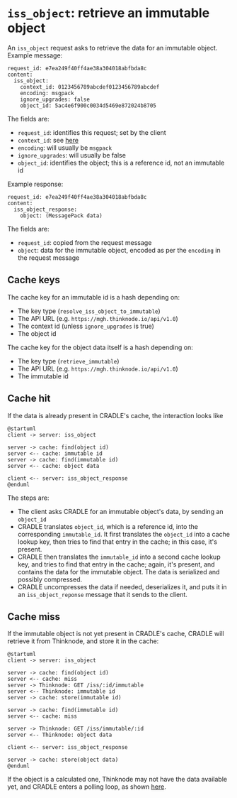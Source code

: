 # `iss_object`: retrieve an immutable object
An `iss_object` request asks to retrieve the data for an immutable object. Example message:

```
request_id: e7ea249f40ff4ae38a304018abfbda8c
content:
  iss_object:
    context_id: 0123456789abcdef0123456789abcdef
    encoding: msgpack
    ignore_upgrades: false
    object_id: 5ac4e6f900c0034d5469e872024b8705
```

The fields are:

* `request_id`: identifies this request; set by the client
* `context_id`: see [here](data.md)
* `encoding`: will usually be `msgpack`
* `ignore_upgrades`: will usually be false
* `object_id`: identifies the object; this is a reference id, not an immutable id

Example response:

```
request_id: e7ea249f40ff4ae38a304018abfbda8c
content:
  iss_object_response:
    object: (MessagePack data)
```

The fields are:

* `request_id`: copied from the request message
* `object`: data for the immutable object, encoded as per the `encoding` in the request message


## Cache keys
The cache key for an immutable id is a hash depending on:

* The key type (`resolve_iss_object_to_immutable`)
* The API URL (e.g. `https://mgh.thinknode.io/api/v1.0`)
* The context id (unless `ignore_upgrades` is true)
* The object id

The cache key for the object data itself is a hash depending on:

* The key type (`retrieve_immutable`)
* The API URL (e.g. `https://mgh.thinknode.io/api/v1.0`)
* The immutable id


## Cache hit
If the data is already present in CRADLE's cache, the interaction looks like

```plantuml
@startuml
client -> server: iss_object

server -> cache: find(object id)
server <-- cache: immutable id
server -> cache: find(immutable id)
server <-- cache: object data

client <-- server: iss_object_response
@enduml
```

The steps are:

* The client asks CRADLE for an immutable object's data, by sending an `object_id`
* CRADLE translates `object_id`, which is a reference id, into the corresponding `immutable_id`.
  It first translates the `object_id` into a cache lookup key, then tries to find that entry in the cache;
  in this case, it's present.
* CRADLE then translates the `immutable_id` into a second cache lookup key, and tries to find that entry in the cache;
  again, it's present, and contains the data for the immutable object. The data is serialized and possibly compressed.
* CRADLE uncompresses the data if needed, deserializes it, and puts it in an `iss_object_reponse` message
  that it sends to the client.

## Cache miss
If the immutable object is not yet present in CRADLE's cache, CRADLE will retrieve it from Thinknode,
and store it in the cache:

```plantuml
@startuml
client -> server: iss_object

server -> cache: find(object id)
server <-- cache: miss
server -> Thinknode: GET /iss/:id/immutable
server <-- Thinknode: immutable id
server -> cache: store(immutable id)

server -> cache: find(immutable id)
server <-- cache: miss

server -> Thinknode: GET /iss/immutable/:id
server <-- Thinknode: object data

client <-- server: iss_object_response

server -> cache: store(object data)
@enduml
```

If the object is a calculated one, Thinknode may not have the data available yet, and
CRADLE enters a polling loop, as shown [here](msg_post_calculation.md).
